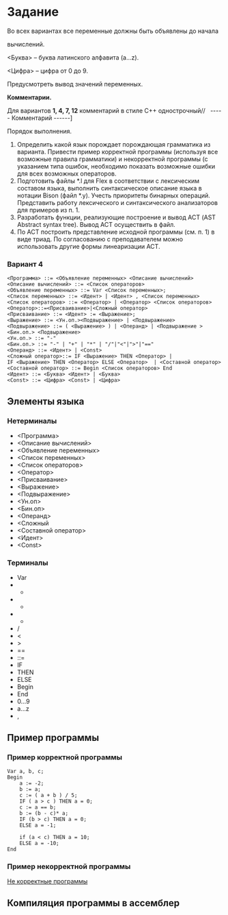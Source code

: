 # Задание

Во всех вариантах все переменные должны быть объявлены до начала

вычислений.

<Буква> – буква латинского алфавита (a...z).

<Цифра> – цифра от 0 до 9.

Предусмотреть вывод значений переменных.

**Комментарии.**

Для вариантов **1, 4, 7, 12** комментарий в стиле С++ однострочный//   ----- Комментарий ------]

Порядок выполнения.

1. Определить какой язык порождает порождающая грамматика из варианта. Привести пример корректной программы (используя все возможные правила грамматики) и некорректной программы (с указанием типа ошибок, необходимо показать возможные ошибки для всех возможных операторов.
2. Подготовить файлы *.l для Flex в соответствии с лексическим составом языка, выполнить синтаксическое описание языка в нотации Bison (файл *.y). Учесть приоритеты бинарных операций. Представить работу лексического и синтаксического анализаторов для примеров из п. 1.
3. Разработать функции, реализующие построение и вывод АСТ (AST Abstract syntax tree). Вывод АСТ осуществить в файл.
4. По АСТ построить представление исходной программы (см. п. 1) в виде триад. По согласованию с преподавателем можно использовать другие формы линеаризации АСТ.

### Вариант 4
```
<Программа> ::= <Объявление переменных> <Описание вычислений>
<Описание вычислений> ::= <Список операторов>
<Объявление переменных> ::= Var <Список переменных>;
<Список переменных> ::= <Идент> | <Идент> , <Список переменных>
<Список операторов> ::= <Оператор> | <Оператор> <Список операторов>
<Оператор>::=<Присваивание>|<Сложный оператор> 
<Присваивание> ::= <Идент> := <Выражение>;
<Выражение> ::= <Ун.оп.><Подвыражение> | <Подвыражение>
<Подвыражение> ::= ( <Выражение> ) | <Операнд> | <Подвыражение > <Бин.оп.> <Подвыражение>
<Ун.оп.> ::= "-"
<Бин.оп.> ::= "-" | "+" | "*" | "/"|"<"|">"|"=="
<Операнд> ::= <Идент> | <Const>
<Сложный оператор>::= IF <Выражение> THEN <Оператор> |
IF <Выражение> THEN <Оператор> ELSE <Оператор>  | <Составной оператор>
<Составной оператор> ::= Begin <Список операторов> End
<Идент> ::= <Буква> <Идент> | <Буква>
<Const> ::= <Цифра> <Const> | <Цифра>
```

## Элементы языка

### Нетерминалы
* <Программа>
* <Описание вычислений>
* <Объявление переменных>
* <Список переменных>
* <Список операторов>
* <Оператор>
* <Присваивание>
* <Выражение>
* <Подвыражение>
* <Ун.оп>
* <Бин.оп>
* <Операнд>
* <Сложный 
* <Составной оператор>
* <Идент>
* <Соnst>

### Терминалы
* Var
* -
* +
* *
* /
* <
* \>
* ==
* ::=
* IF
* THEN
* ELSE
* Begin
* End
* 0...9
* a...z
* ,

## Пример программы

### Пример корректной программы
```
Var a, b, c;
Begin
	a := -2;
	b := a;
	c := ( a + b ) / 5;
	IF ( a > c ) THEN a = 0;
	c := a == b;
	b := (b - c)* a;
	IF (b > c) THEN a = 0;
	ELSE a = -1;

	if (a < c) THEN a = 10;
	ELSE a = -10;
End
```

### Пример некорректной программы

[Не корректные программы](incorrecct_prog.md)

## Компиляция программы в ассемблер
